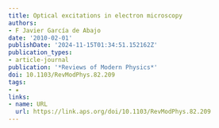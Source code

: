 ```yaml
---
title: Optical excitations in electron microscopy
authors:
- F Javier García de Abajo
date: '2010-02-01'
publishDate: '2024-11-15T01:34:51.152162Z'
publication_types:
- article-journal
publication: '*Reviews of Modern Physics*'
doi: 10.1103/RevModPhys.82.209
tags:
- ★
links:
- name: URL
  url: https://link.aps.org/doi/10.1103/RevModPhys.82.209
---
```

